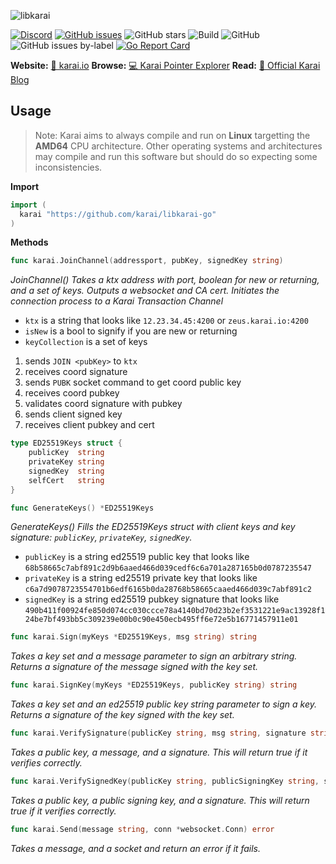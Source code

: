 ![libkarai](https://user-images.githubusercontent.com/34389545/86527719-73af5200-be67-11ea-9345-ffea6a066fda.png)

[![Discord](https://img.shields.io/discord/388915017187328002?label=Join%20Discord)](http://chat.turtlecoin.lol) [![GitHub issues](https://img.shields.io/github/issues/karai/go-karai?label=Issues)](https://github.com/karai/go-karai/issues) ![GitHub stars](https://img.shields.io/github/stars/karai/go-karai?label=Github%20Stars) ![Build](https://github.com/karai/go-karai/workflows/Build/badge.svg) ![GitHub](https://img.shields.io/github/license/karai/go-karai) ![GitHub issues by-label](https://img.shields.io/github/issues/karai/go-karai/Todo) [![Go Report Card](https://goreportcard.com/badge/github.com/karai/go-karai)](https://goreportcard.com/report/github.com/karai/go-karai)

**Website:** [📝 karai.io](https://karai.io) **Browse:** [💻 Karai Pointer Explorer](https://karai.io/explore/) **Read:** [🔗 Official Karai Blog](https://karai.io/dev/)

## Usage

> Note: Karai aims to always compile and run on **Linux** targetting the **AMD64** CPU architecture. Other operating systems and architectures may compile and run this software but should do so expecting some inconsistencies.

**Import**

```go
import (
  karai "https://github.com/karai/libkarai-go"
)
```

**Methods**

```go
func karai.JoinChannel(addressport, pubKey, signedKey string)
```
_JoinChannel() Takes a ktx address with port, boolean for new or returning, and a set of keys. Outputs a websocket and CA cert. Initiates the connection process to a Karai Transaction Channel_

-   `ktx` is a string that looks like `12.23.34.45:4200` or `zeus.karai.io:4200`
-   `isNew` is a bool to signify if you are new or returning
-   `keyCollection` is a set of keys

1.  sends `JOIN <pubKey>` to `ktx`
2.  receives coord signature
3.  sends `PUBK` socket command to get coord public key
4.  receives coord pubkey
5.  validates coord signature with pubkey
6.  sends client signed key
7.  receives client pubkey and cert

```go
type ED25519Keys struct {
	publicKey  string
	privateKey string
	signedKey  string
	selfCert   string
}
```

```go
func GenerateKeys() *ED25519Keys
```

_GenerateKeys() Fills the ED25519Keys struct with client keys and key signature: `publicKey`, `privateKey`, `signedKey`._

-   `publicKey` is a string ed25519 public key that looks like `68b58665c7abf891c2d9b6aaed466d039cedf6c6a701a287165b0d0787235547`
-   `privateKey` is a string ed25519 private key that looks like `c6a7d9078723554701b6edf6165b0da28768b58665caaed466d039c7abf891c2`
-   `signedKey` is a string ed25519 pubkey signature that looks like `490b411f00924fe850d074cc030ccce78a4140bd70d23b2ef3531221e9ac13928f124be7bf493bb5c309239e00b0c90e450ecb495ff6e72e5b16771457911e01`

```go
func karai.Sign(myKeys *ED25519Keys, msg string) string
```

_Takes a key set and a message parameter to sign an arbitrary string. Returns a signature of the message signed with the key set._

```go
func karai.SignKey(myKeys *ED25519Keys, publicKey string) string
```

_Takes a key set and an ed25519 public key string parameter to sign a key. Returns a signature of the key signed with the key set._

```go
func karai.VerifySignature(publicKey string, msg string, signature string) bool
```

_Takes a public key, a message, and a signature. This will return true if it verifies correctly._

```go
func karai.VerifySignedKey(publicKey string, publicSigningKey string, signature string) bool
```

_Takes a public key, a public signing key, and a signature. This will return true if it verifies correctly._

```go
func karai.Send(message string, conn *websocket.Conn) error
```

_Takes a message, and a socket and return an error if it fails._
